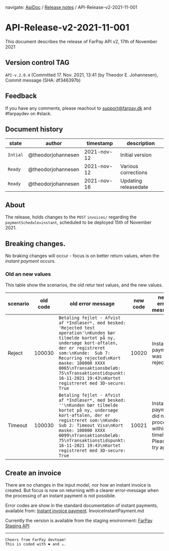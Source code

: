 navigate: [ApiDoc](../Readme) / [Release notes](Readme.md) / API-Release-v2-2021-11-001

# API-Release-v2-2021-11-001
This document describes the release of FarPay API v2, 17th of November 2021

## Version control TAG
`API-v.2.0.4` (Committed 17. Nov. 2021, 13:41 (by Theodor E. Johannesen), Commit message (SHA: df346397b)

## Feedback
If you have any comments, please reachout to support@farpay.dk and #farpaydev on #slack.

## Document history

| state    | author             | timestamp   | description          |
|----------|--------------------|-------------|----------------------|
| `Intial` | @theodorjohannesen | 2021-nov-12 | Initial version      |
| `Ready`  | @theodorjohannesen | 2021-nov-12 | Various corrections  |
| `Ready`  | @theodorjohannesen | 2021-nov-16 | Updating releasedate |

## About
The release, holds changes to the `POST` `invoices/` regarding the `paymentSchedule=instant`, scheduled to be deployed 15th of November 2021.

## Breaking changes.
No braking changes will occur - focus is on better return values, when the _instant payment_ occurs.

### Old an new values
This table show the scenarios, the old retur text values, and the new values.

| scenario | old code | old error message                                                                                                                                                                                                                                                                                                                           | new code | new error message                                                  |
|----------|----------|---------------------------------------------------------------------------------------------------------------------------------------------------------------------------------------------------------------------------------------------------------------------------------------------------------------------------------------------|----------|--------------------------------------------------------------------|
| Reject   | 100030   | `Betaling fejlet - Afvist af *Indløser*, med besked: 'Rejected test operation'\nKunden bør tilmelde kortet på ny, undersøge kort-aftalen, der er registreret som:\nKunde:  Sub 7: Recurring rejected\nKort maske: 100000 XXXX 0065\nTransaktionsbeløb: 75\nTransaktionstidspunkt: 16-11-2021 19:43\nKortet registreret med 3D-secure: True` | 10020    | Instant payment was rejected                                       |
| Timeout  | 100030   | `Betaling fejlet - Afvist af *Indløser*, med besked: ''\nKunden bør tilmelde kortet på ny, undersøge kort-aftalen, der er registreret som:\nKunde: Sub 2: Timeout Visa\nKort maske: 100000 XXXX 0099\nTransaktionsbeløb: 75\nTransaktionstidspunkt: 16-11-2021 19:43\nKortet registreret med 3D-secure: True`                               | 10021    | Instant payment did not process within timelimit. Please try again |

## Create an invoice
There are no changes in the input model, nor how an instant invoice is created. But focus is now on returning with a clearer error-message when the processing of an instant payment is not possibile.

Error codes are show in the standard documentation of instant payments, available from: [Instant invoice payment](../Invoices/Invoice/InvoiceInstantPayment.md).
InvoiceInstantPayment.md

Currently the version is available from the staging environment: [FarPay Staging API](https://farpay-api-staging.azurewebsites.net/swagger/ui/index)

---

```
Cheers from FarPay devteam!
This is coded with ❤️ and ☕.
```
